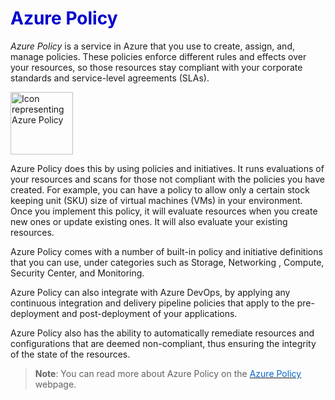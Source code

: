 <h1><strong><span style="color: #0000CD;">Azure Policy</span></strong></h1>



*Azure Policy* is a service in Azure that you use to create, assign, and, manage policies. These policies enforce different rules and effects over your resources, so those resources stay compliant with your corporate standards and service-level agreements (SLAs).


<p style="text-align:left;"><img src="../Linked_Image_Files/azurepolicy2.png" width="100" height="100" alt="Icon representing Azure Policy"></p>

Azure Policy does this by using policies and initiatives. It runs evaluations of your resources and scans for those not compliant with the policies you have created. For example, you can have a policy to allow only a certain stock keeping unit (SKU) size of virtual machines (VMs) in your environment. Once you implement this policy, it will evaluate resources when you create new ones or update existing ones. It will also evaluate your existing resources. 

Azure Policy comes with a number of built-in policy and initiative definitions that you can use, under categories such as Storage, Networking , Compute, Security Center, and Monitoring.

Azure Policy can also integrate with Azure DevOps, by applying any continuous integration and delivery pipeline policies that apply to the pre-deployment and post-deployment of your applications.

Azure Policy also has the ability to automatically remediate resources and configurations that are deemed non-compliant, thus ensuring the integrity of the state of the resources.


> **Note**: You can read more about Azure Policy on the <a href="https://azure.microsoft.com/en-us/services/azure-policy/
" target="_blank"><span style="color: #0066cc;" color="#0066cc">Azure Policy</span></a> webpage.
